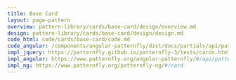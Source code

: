 ```yaml
---
title: Base Card
layout: page-pattern
overview: pattern-library/cards/base-card/design/overview.md
design: pattern-library/cards/base-card/design/design.md
code_html: code/cards/base-card/code.md
code_angular: /components/angular-patternfly/dist/docs/partials/api/patternfly.card.component.pfCard - Timeframe Filters.html
impl_jquery: https://patternfly.github.io/patternfly-3/tests/cards.html
impl_angular: https://www.patternfly.org/angular-patternfly/#/api/patternfly.card.component:pfCard - Timeframe Filters
impl_ng: https://www.patternfly.org/patternfly-ng/#/card
---
```


